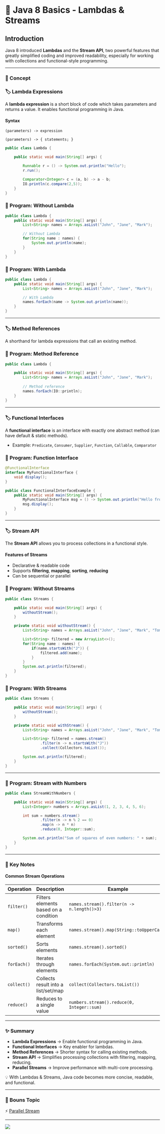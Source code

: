 # 🚀 Java 8 Basics - Lambdas & Streams

## Introduction

Java 8 introduced **Lambdas** and the **Stream API**, two powerful features that greatly simplified coding and improved readability, especially for working with collections and functional-style programming.

---
### 📘 Concept

### 🏷️ Lambda Expressions

A **lambda expression** is a short block of code which takes parameters and returns a value. It enables functional programming in Java.

#### Syntax

```
(parameters) -> expression

(parameters) -> { statements; }
```

```java
public class Lambda {

    public static void main(String[] args) {

        Runnable r = () -> System.out.println("Hello");
        r.run();

        Comparator<Integer> c = (a, b) -> a - b;
        IO.println(c.compare(2,5));
    }
}
```

### 📝 Program: Without Lambda

```java
public class Lambda {
    public static void main(String[] args) {
        List<String> names = Arrays.asList("John", "Jane", "Mark");

        // Without Lambda
        for(String name : names) {
            System.out.println(name);
        }
    }
}
```

### 📝 Program: With Lambda

```java
public class Lambda {
    public static void main(String[] args) {
        List<String> names = Arrays.asList("John", "Jane", "Mark");

        // With Lambda
        names.forEach(name -> System.out.println(name));
    }
}
```

---

### 🏷️ Method References

A shorthand for lambda expressions that call an existing method.

### 📝 Program: Method Reference

```java
public class Lambda {

    public static void main(String[] args) {
        List<String> names = Arrays.asList("John", "Jane", "Mark");
        
        // Method reference
        names.forEach(IO::println);
    }
}
```

---

### 🏷️ Functional Interfaces

A **functional interface** is an interface with exactly one abstract method (can have default & static methods).

* Example: `Predicate`, `Consumer`, `Supplier`, `Function`, `Callable`, `Comparator`

### 📝 Program: Function Interface
```java
@FunctionalInterface
interface MyFunctionalInterface {
    void display();
}

public class FunctionalInterfaceExample {
    public static void main(String[] args) {
        MyFunctionalInterface msg = () -> System.out.println("Hello from Lambda!");
        msg.display();
    }
}
```

---

### 🏷️ Stream API

The **Stream API** allows you to process collections in a functional style.

#### Features of Streams

* Declarative & readable code
* Supports **filtering**, **mapping**, **sorting**, **reducing**
* Can be sequential or parallel

### 📝 Program: Without Streams

```java
public class Streams {

    public static void main(String[] args) {
        withoutStream();
    }

    private static void withoutStream() {
        List<String> names = Arrays.asList("John", "Jane", "Mark", "Tom");

        List<String> filtered = new ArrayList<>();
        for(String name : names) {
            if(name.startsWith("J")) {
                filtered.add(name);
            }
        }
        System.out.println(filtered);
    }
}
```

### 📝 Program: With Streams

```java
public class Streams {

    public static void main(String[] args) {
        withoutStream();
    }

    private static void withStream() {
        List<String> names = Arrays.asList("John", "Jane", "Mark", "Tom");

        List<String> filtered = names.stream()
                .filter(n -> n.startsWith("J"))
                .collect(Collectors.toList());

        System.out.println(filtered);
    }
}
```

---

### 📝 Program: Stream with Numbers

```java
public class StreamWithNumbers {

    public static void main(String[] args) {
        List<Integer> numbers = Arrays.asList(1, 2, 3, 4, 5, 6);

        int sum = numbers.stream()
                .filter(n -> n % 2 == 0)
                .map(n -> n * n)
                .reduce(0, Integer::sum);

        System.out.println("Sum of squares of even numbers: " + sum);
    }
}
```

---

### 📌 Key Notes️

#### Common Stream Operations

| Operation   | Description                           | Example                                    |
| ----------- | ------------------------------------- | ------------------------------------------ |
| `filter()`  | Filters elements based on a condition | `names.stream().filter(n -> n.length()>3)` |
| `map()`     | Transforms each element               | `names.stream().map(String::toUpperCase)`  |
| `sorted()`  | Sorts elements                        | `names.stream().sorted()`                  |
| `forEach()` | Iterates through elements             | `names.forEach(System.out::println)`       |
| `collect()` | Collects result into a list/set/map   | `collect(Collectors.toList())`             |
| `reduce()`  | Reduces to a single value             | `numbers.stream().reduce(0, Integer::sum)` |

---

### ✨ Summary

* **Lambda Expressions** → Enable functional programming in Java.
* **Functional Interfaces** → Key enabler for lambdas.
* **Method References** → Shorter syntax for calling existing methods.
* **Stream API** → Simplifies processing collections with filtering, mapping, reducing.
* **Parallel Streams** → Improve performance with multi-core processing.

💡 With Lambdas & Streams, Java code becomes more concise, readable, and functional.

---

### 🌟 Bouns Topic
⚡  [Parallel Stream](parallel)

---

[![](https://img.shields.io/badge/Go_Back-🔙-d6cadd?style=for-the-badge&labelColor=d6cadd)](../../../../../../TABLE_CONTENT_README.md)

